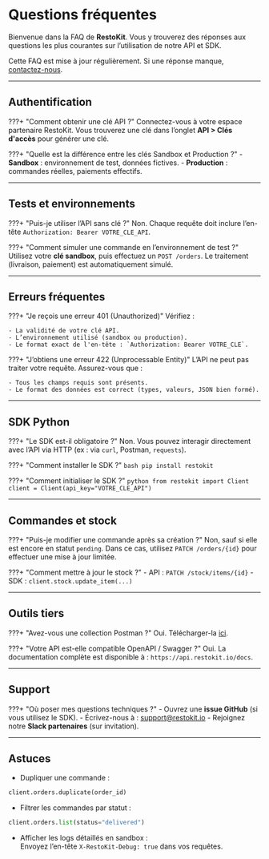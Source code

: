 # Questions fréquentes

Bienvenue dans la FAQ de **RestoKit**. Vous y trouverez des réponses aux questions les plus courantes sur l’utilisation de notre API et SDK.

Cette FAQ est mise à jour régulièrement. Si une réponse manque, [contactez-nous](mailto:support@restokit.io).

---

## **Authentification**

???+ "Comment obtenir une clé API ?"
      Connectez-vous à votre espace partenaire RestoKit. Vous trouverez une clé dans l’onglet **API > Clés d'accès** pour générer une clé.

???+ "Quelle est la différence entre les clés Sandbox et Production ?"
    - **Sandbox** : environnement de test, données fictives.
    - **Production** : commandes réelles, paiements effectifs.

---

## **Tests et environnements**

???+ "Puis-je utiliser l’API sans clé ?"
    Non. Chaque requête doit inclure l’en-tête `Authorization: Bearer VOTRE_CLE_API`.

???+ "Comment simuler une commande en l’environnement de test ?"
    Utilisez votre **clé sandbox**, puis effectuez un `POST /orders`. Le traitement (livraison, paiement) est automatiquement simulé.

---

## **Erreurs fréquentes**

???+ "Je reçois une erreur 401 (Unauthorized)"
    Vérifiez :

    - La validité de votre clé API.
    - L’environnement utilisé (sandbox ou production).
    - Le format exact de l'en-tête : `Authorization: Bearer VOTRE_CLE`.

???+ "J’obtiens une erreur 422 (Unprocessable Entity)"
    L’API ne peut pas traiter votre requête. Assurez-vous que :

    - Tous les champs requis sont présents.
    - Le format des données est correct (types, valeurs, JSON bien formé).

---

## **SDK Python**

???+ "Le SDK est-il obligatoire ?"
    Non. Vous pouvez interagir directement avec l’API via HTTP (ex : via `curl`, Postman, `requests`).

???+ "Comment installer le SDK ?"
    ```bash
    pip install restokit
    ```

???+ "Comment initialiser le SDK ?"
    ```python
    from restokit import Client
    client = Client(api_key="VOTRE_CLE_API")
    ```

---

## **Commandes et stock**

???+ "Puis-je modifier une commande après sa création ?"
    Non, sauf si elle est encore en statut `pending`. Dans ce cas, utilisez `PATCH /orders/{id}` pour effectuer une mise à jour limitée.

???+ "Comment mettre à jour le stock ?"
    - API : `PATCH /stock/items/{id}`
    - SDK : `client.stock.update_item(...)`

---

## **Outils tiers**

???+ "Avez-vous une collection Postman ?"
    Oui. Télécharger-la [ici](../assets/restokit.postman_collection.json).

???+ "Votre API est-elle compatible OpenAPI / Swagger ?"
    Oui. La documentation complète est disponible à : `https://api.restokit.io/docs`.

---

## **Support**

???+ "Où poser mes questions techniques ?"
    - Ouvrez une **issue GitHub** (si vous utilisez le SDK).
    - Écrivez-nous à : [support@restokit.io](mailto:support@restokit.io)
    - Rejoignez notre **Slack partenaires** (sur invitation).

---

## **Astuces**

- Dupliquer une commande :

```python
client.orders.duplicate(order_id)
```

- Filtrer les commandes par statut :

```python
client.orders.list(status="delivered")
```

- Afficher les logs détaillés en sandbox :  
    Envoyez l’en-tête `X-RestoKit-Debug: true` dans vos requêtes.
